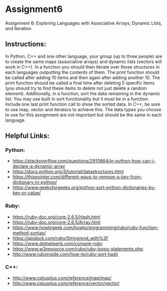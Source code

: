 # Assignment6
Assignment 6: Exploring Languages with Associative Arrays, Dynamic Lists, and Iteration

## Instructions:
In Python, C++ and one other language, your group (up to three people) are to create the same maps (associative arrays) and dynamic lists (vectors will work in C++). In a function you should then iterate over those structures in each languages outputting the contents of them. The print function should be called after adding 10 items and then again after adding another 10. The print function should be called a final time after deleting 5 specific items (you should try to find these items to delete not just delete a random element). Additionally, in a function, sort the data remaining in the dynamic list. You may use built in sort functionality but it must be in a function. Include one last print function call to show the sorted data. In C++, be sure to use map, vector and iterators to achieve this. The data types you choose to use for this assignment are not important but should be the same in each language.

## Helpful Links:
### Python:
* https://stackoverflow.com/questions/2910864/in-python-how-can-i-declare-a-dynamic-array
* https://docs.python.org/3/tutorial/datastructures.html
* https://thispointer.com/different-ways-to-remove-a-key-from-dictionary-in-python/
* https://www.geeksforgeeks.org/python-sort-python-dictionaries-by-key-or-value/

### Ruby:
* https://ruby-doc.org/core-2.6.5/Hash.html
* https://ruby-doc.org/core-2.6.5/Array.html
* https://www.howtogeek.com/howto/programming/ruby/ruby-function-method-syntax/
* https://apidock.com/ruby/String/end_with%3F
* https://www.dotnetperls.com/console-ruby
* https://www.w3resource.com/ruby/ruby-loops-statements.php
* http://www.rubyinside.com/how-to/ruby-sort-hash

### C++:
* http://www.cplusplus.com/reference/map/map/
* http://www.cplusplus.com/reference/vector/vector/
